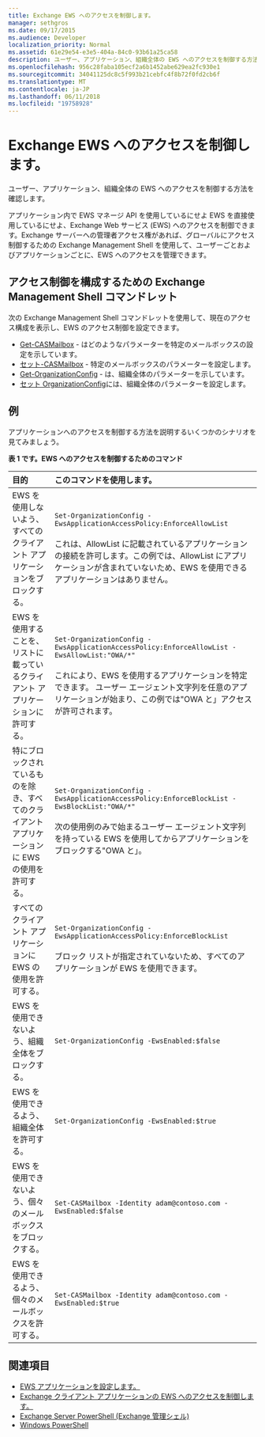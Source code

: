```yaml
---
title: Exchange EWS へのアクセスを制御します。
manager: sethgros
ms.date: 09/17/2015
ms.audience: Developer
localization_priority: Normal
ms.assetid: 61e29e54-e3e5-404a-84c0-93b61a25ca58
description: ユーザー、アプリケーション、組織全体の EWS へのアクセスを制御する方法を確認します。
ms.openlocfilehash: 956c28faba105ecf2a6b1452abe629ea2fc930e1
ms.sourcegitcommit: 34041125dc8c5f993b21cebfc4f8b72f0fd2cb6f
ms.translationtype: MT
ms.contentlocale: ja-JP
ms.lasthandoff: 06/11/2018
ms.locfileid: "19758928"
---
```

# <a name="control-access-to-ews-in-exchange"></a>Exchange EWS へのアクセスを制御します。

ユーザー、アプリケーション、組織全体の EWS へのアクセスを制御する方法を確認します。
  
アプリケーション内で EWS マネージ API を使用しているにせよ EWS を直接使用しているにせよ、Exchange Web サービス (EWS) へのアクセスを制御できます。Exchange サーバーへの管理者アクセス権があれば、グローバルにアクセス制御するための Exchange Management Shell を使用して、ユーザーごとおよびアプリケーションごとに、EWS へのアクセスを管理できます。
  
## <a name="exchange-management-shell-cmdlets-for-configuring-access-control"></a>アクセス制御を構成するための Exchange Management Shell コマンドレット
<a name="bk_Cmdlets"> </a>

次の Exchange Management Shell コマンドレットを使用して、現在のアクセス構成を表示し、EWS のアクセス制御を設定できます。
  
- [Get-CASMailbox](http://technet.microsoft.com/en-us/library/bb124754.aspx) - はどのようなパラメーターを特定のメールボックスの設定を示しています。   
- [セット-CASMailbox](http://technet.microsoft.com/en-us/library/bb125264.aspx) - 特定のメールボックスのパラメーターを設定します。    
- [Get-OrganizationConfig](http://technet.microsoft.com/en-us/library/aa997571.aspx) - は、組織全体のパラメーターを示しています。    
- [セット OrganizationConfig](http://technet.microsoft.com/en-us/library/aa997443.aspx)には、組織全体のパラメーターを設定します。 

<a name="bk_Examples"> </a>

## <a name="examples-controlling-access-to-ews"></a>例

アプリケーションへのアクセスを制御する方法を説明するいくつかのシナリオを見てみましょう。
  
**表 1 です。EWS へのアクセスを制御するためのコマンド**

|目的 |このコマンドを使用します。|
|:-----|:-----|
|EWS を使用しないよう、すべてのクライアント アプリケーションをブロックする。  | `Set-OrganizationConfig -EwsApplicationAccessPolicy:EnforceAllowList`<br/><br/>これは、AllowList に記載されているアプリケーションの接続を許可します。この例では、AllowList にアプリケーションが含まれていないため、EWS を使用できるアプリケーションはありません。 |
|EWS を使用することを、リストに載っているクライアント アプリケーションに許可する。  | `Set-OrganizationConfig -EwsApplicationAccessPolicy:EnforceAllowList -EwsAllowList:"OWA/*"`<br/><br/>これにより、EWS を使用するアプリケーションを特定できます。 ユーザー エージェント文字列を任意のアプリケーションが始まり、この例では"OWA と」アクセスが許可されます。 |
|特にブロックされているものを除き、すべてのクライアント アプリケーションに EWS の使用を許可する。  | `Set-OrganizationConfig -EwsApplicationAccessPolicy:EnforceBlockList -EwsBlockList:"OWA/*"`<br/> <br/>次の使用例のみで始まるユーザー エージェント文字列を持っている EWS を使用してからアプリケーションをブロックする"OWA と」。 |
|すべてのクライアント アプリケーションに EWS の使用を許可する。 | `Set-OrganizationConfig -EwsApplicationAccessPolicy:EnforceBlockList` <br/><br/> ブロック リストが指定されていないため、すべてのアプリケーションが EWS を使用できます。 |
|EWS を使用できないよう、組織全体をブロックする。 | `Set-OrganizationConfig -EwsEnabled:$false` |
|EWS を使用できるよう、組織全体を許可する。 | `Set-OrganizationConfig -EwsEnabled:$true`|
|EWS を使用できないよう、個々のメールボックスをブロックする。 | `Set-CASMailbox -Identity adam@contoso.com -EwsEnabled:$false`|
|EWS を使用できるよう、個々のメールボックスを許可する。 | `Set-CASMailbox -Identity adam@contoso.com -EwsEnabled:$true`|
   
## <a name="see-also"></a>関連項目

- [EWS アプリケーションを設定します。](setting-up-your-ews-application.md)    
- [Exchange クライアント アプリケーションの EWS へのアクセスを制御します。](controlling-client-application-access-to-ews-in-exchange.md)   
- [Exchange Server PowerShell (Exchange 管理シェル)](https://docs.microsoft.com/en-us/powershell/exchange/exchange-server/exchange-management-shell?view=exchange-ps) 
- [Windows PowerShell](http://msdn.microsoft.com/en-us/library/dd835506%28v=vs.85%29.aspx)
    

